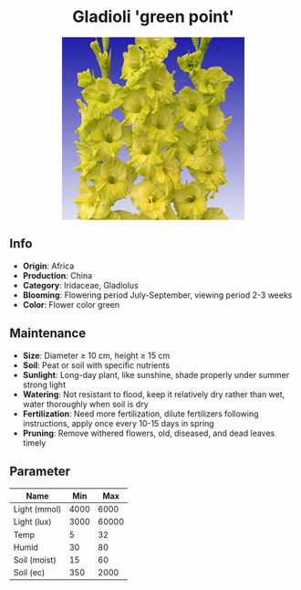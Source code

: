 <h1 align='center'>Gladioli 'green point'</h1>
<p align="center">
    <img 
        align='center'
        width='320'
        src="../images/gladioli green point.png" 
        alt='Gladioli 'green point'' />
</p>

## Info

 - **Origin**: Africa
 - **Production**: China
 - **Category**: Iridaceae, Gladiolus
 - **Blooming**: Flowering period July-September, viewing period 2-3 weeks
 - **Color**: Flower color green

## Maintenance

 - **Size**: Diameter ≥ 10 cm, height ≥ 15 cm
 - **Soil**: Peat or soil with specific nutrients
 - **Sunlight**: Long-day plant, like sunshine, shade properly under summer strong light
 - **Watering**: Not resistant to flood, keep it relatively dry rather than wet, water thoroughly when soil is dry
 - **Fertilization**: Need more fertilization, dilute fertilizers following instructions,  apply once every 10-15 days in spring
 - **Pruning**: Remove withered flowers, old, diseased, and dead leaves timely

## Parameter

| Name         | Min  | Max   |
|--------------|------|-------|
| Light (mmol) | 4000 | 6000  |
| Light (lux)  | 3000 | 60000 |
| Temp         | 5    | 32    |
| Humid        | 30   | 80    |
| Soil (moist) | 15   | 60    |
| Soil (ec)    | 350  | 2000  |